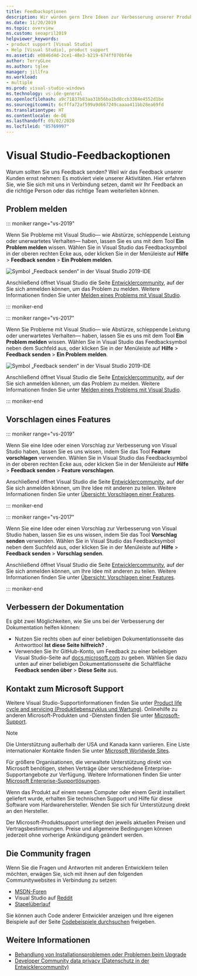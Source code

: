 ```yaml
---
title: Feedbackoptionen
description: Wir würden gern Ihre Ideen zur Verbesserung unserer Produkte und unserer Dokumentation kennenlernen. Hier erfahren Sie, wie Sie uns Feedback senden können.
ms.date: 11/20/2019
ms.topic: overview
ms.custom: seoapril2019
helpviewer_keywords:
- product support [Visual Studio]
- Help [Visual Studio], product support
ms.assetid: e0846d4d-2ce1-48e3-b219-674ff070bf4e
author: TerryGLee
ms.author: tglee
manager: jillfra
ms.workload:
- multiple
ms.prod: visual-studio-windows
ms.technology: vs-ide-general
ms.openlocfilehash: a9c71837b83aa31b56ba1bd8ccb3384e4552d1be
ms.sourcegitcommit: 6cfffa72af599a9d667249caaaa411bb28ea69fd
ms.translationtype: HT
ms.contentlocale: de-DE
ms.lasthandoff: 09/02/2020
ms.locfileid: "85769997"
---
```

# <a name="visual-studio-feedback-options"></a>Visual Studio-Feedbackoptionen

Warum sollten Sie uns Feedback senden? Weil wir das Feedback unserer Kunden ernst nehmen: Es motiviert viele unserer Aktivitäten. Hier erfahren Sie, wie Sie sich mit uns in Verbindung setzen, damit wir Ihr Feedback an die richtige Person oder das richtige Team weiterleiten können.

## <a name="report-a-problem"></a>Problem melden

::: moniker range="vs-2019"

Wenn Sie Probleme mit Visual Studio&mdash; wie Abstürze, schleppende Leistung oder unerwartetes Verhalten&mdash; haben, lassen Sie es uns mit dem Tool **Ein Problem melden** wissen. Wählen Sie in Visual Studio das Feedbacksymbol in der oberen rechten Ecke aus, oder klicken Sie in der Menüleiste auf **Hilfe** > **Feedback senden** > **Ein Problem melden**.

![Symbol „Feedback senden“ in der Visual Studio 2019-IDE](./media/vs-2019/send-feedback-icon.png)

Anschließend öffnet Visual Studio die Seite [Entwicklercommunity](https://developercommunity.visualstudio.com), auf der Sie sich anmelden können, um das Problem zu melden. Weitere Informationen finden Sie unter [Melden eines Problems mit Visual Studio](how-to-report-a-problem-with-visual-studio.md).

::: moniker-end

::: moniker range="vs-2017"

Wenn Sie Probleme mit Visual Studio&mdash; wie Abstürze, schleppende Leistung oder unerwartetes Verhalten&mdash; haben, lassen Sie es uns mit dem Tool **Ein Problem melden** wissen. Wählen Sie in Visual Studio das Feedbacksymbol neben dem Suchfeld aus, oder klicken Sie in der Menüleiste auf **Hilfe** > **Feedback senden** > **Ein Problem melden**.

![Symbol „Feedback senden“ in der Visual Studio 2019-IDE](./media/send-feedback-icon.png)

Anschließend öffnet Visual Studio die Seite [Entwicklercommunity](https://developercommunity.visualstudio.com), auf der Sie sich anmelden können, um das Problem zu melden. Weitere Informationen finden Sie unter [Melden eines Problems mit Visual Studio](how-to-report-a-problem-with-visual-studio.md).

::: moniker-end

## <a name="suggest-a-feature"></a>Vorschlagen eines Features

::: moniker range="vs-2019"

Wenn Sie eine Idee oder einen Vorschlag zur Verbesserung von Visual Studio haben, lassen Sie es uns wissen, indem Sie das Tool **Feature vorschlagen** verwenden. Wählen Sie in Visual Studio das Feedbacksymbol in der oberen rechten Ecke aus, oder klicken Sie in der Menüleiste auf **Hilfe** > **Feedback senden** > **Feature vorschlagen**.

Anschließend öffnet Visual Studio die Seite [Entwicklercommunity](https://developercommunity.visualstudio.com), auf der Sie sich anmelden können, um Ihre Idee mit anderen zu teilen. Weitere Informationen finden Sie unter [Übersicht: Vorschlagen einer Features](suggest-a-feature.md).

::: moniker-end

::: moniker range="vs-2017"

Wenn Sie eine Idee oder einen Vorschlag zur Verbesserung von Visual Studio haben, lassen Sie es uns wissen, indem Sie das Tool **Vorschlag senden** verwenden. Wählen Sie in Visual Studio das Feedbacksymbol neben dem Suchfeld aus, oder klicken Sie in der Menüleiste auf **Hilfe** > **Feedback senden** > **Vorschlag senden**.

Anschließend öffnet Visual Studio die Seite [Entwicklercommunity](https://developercommunity.visualstudio.com), auf der Sie sich anmelden können, um Ihre Idee mit anderen zu teilen. Weitere Informationen finden Sie unter [Übersicht: Vorschlagen einer Features](suggest-a-feature.md).

::: moniker-end

## <a name="improve-the-documentation"></a>Verbessern der Dokumentation

Es gibt zwei Möglichkeiten, wie Sie uns bei der Verbesserung der Dokumentation helfen können:

* Nutzen Sie rechts oben auf einer beliebigen Dokumentationsseite das Antworttool **Ist diese Seite hilfreich?** .
* Verwenden Sie Ihr GitHub-Konto, um Feedback zu einer beliebigen Visual Studio-Seite auf [docs.microsoft.com](/visualstudio/) zu geben. Wählen Sie dazu unten auf einer beliebigen Dokumentationsseite die Schaltfläche **Feedback senden über** > **Diese Seite** aus.

## <a name="contact-microsoft-support"></a>Kontakt zum Microsoft Support

Weitere Visual Studio-Supportinformationen finden Sie unter [Product life cycle and servicing (Produktlebenszyklus und Wartung)](/visualstudio/releases/2019/servicing/). Onlinehilfe zu anderen Microsoft-Produkten und -Diensten finden Sie unter [Microsoft-Support](https://support.microsoft.com/).

> [!NOTE]
> Die Unterstützung außerhalb der USA und Kanada kann variieren. Eine Liste internationaler Kontakte finden Sie unter [Microsoft Worldwide Sites](https://www.microsoft.com/worldwide/).

Für größere Organisationen, die verwaltete Unterstützung direkt von Microsoft benötigen, stehen Verträge über verschiedene Enterprise-Supportangebote zur Verfügung. Weitere Informationen finden Sie unter [Microsoft Enterprise-Supportlösungen](https://www.microsoft.com/industry/services/support).

Wenn das Produkt auf einem neuen Computer oder einem Gerät installiert geliefert wurde, erhalten Sie technischen Support und Hilfe für diese Software vom Hardwarehersteller. Wenden Sie sich für Unterstützung direkt an den Hersteller.

Der Microsoft-Produktsupport unterliegt den jeweils aktuellen Preisen und Vertragsbestimmungen. Preise und allgemeine Bedingungen können jederzeit ohne vorherige Ankündigung geändert werden.

## <a name="ask-the-community"></a>Die Community fragen

Wenn Sie die Fragen und Antworten mit anderen Entwicklern teilen möchten, erwägen Sie, sich mit ihnen auf den folgenden Communitywebsites in Verbindung zu setzen:

* [MSDN-Foren](https://social.msdn.microsoft.com/Forums/home)
* Visual Studio auf [Reddit](https://www.reddit.com/r/VisualStudio/)
* [Stapelüberlauf](https://stackoverflow.com/search?q=visual+studio+-code)

Sie können auch Code anderer Entwickler anzeigen und Ihre eigenen Beispiele auf der Seite [Codebeispiele durchsuchen](/samples/browse/) freigeben.

## <a name="see-also"></a>Weitere Informationen

* [Behandlung von Installationsproblemen oder Problemen beim Upgrade](../install/troubleshooting-installation-issues.md)
* [Developer Community data privacy (Datenschutz in der Entwicklercommunity)](developer-community-privacy.md)
